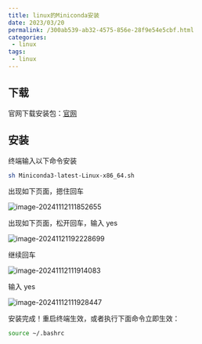 ```yaml
---
title: linux的Miniconda安装
date: 2023/03/20
permalink: /300ab539-ab32-4575-856e-28f9e54e5cbf.html
categories:
 - linux
tags:
 - linux
---
```


## 下载

官网下载安装包：[官网](https://docs.conda.io/en/latest/miniconda.html)

## 安装

终端输入以下命令安装

```bash
sh Miniconda3-latest-Linux-x86_64.sh
```

出现如下页面，摁住回车

![image-20241112111852655](https://cdn.jsdelivr.net/gh/ghlcode/PicBed/img/image-20241112111852655.png)

出现如下页面，松开回车，输入 yes

![image-20241121192228699](https://cdn.jsdelivr.net/gh/ghlcode/PicBed/img/image-20241121192228699.png)

继续回车

![image-20241112111914083](https://cdn.jsdelivr.net/gh/ghlcode/PicBed/img/image-20241112111914083.png)

输入 yes

![image-20241112111928447](https://cdn.jsdelivr.net/gh/ghlcode/PicBed/img/image-20241112111928447.png)

安装完成！重启终端生效，或者执行下面命令立即生效：

```bash
source ~/.bashrc
```